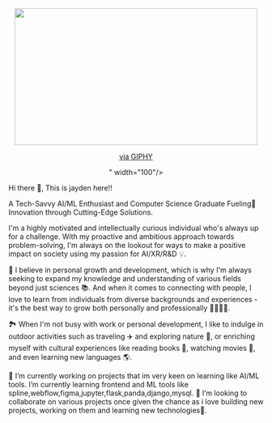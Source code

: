 
<div id="header" align="center">
  <img src="<iframe src="https://giphy.com/embed/L1R1tvI9svkIWwpVYr" width="480" height="270" frameBorder="0" class="giphy-embed" allowFullScreen></iframe><p><a href="https://giphy.com/gifs/Pluralsight-computer-technology-coding-L1R1tvI9svkIWwpVYr">via GIPHY</a></p>" width="100"/>
</div>



Hi there 👋, 
This is jayden here!!
 
A Tech-Savvy AI/ML Enthusiast and Computer Science Graduate Fueling🚀 Innovation through Cutting-Edge Solutions.
 
I'm a highly motivated and intellectually curious individual who's always up for a challenge. With my proactive and ambitious approach towards problem-solving, I'm always on the lookout for ways to make a positive impact on society using my passion for AI/XR/R&D 💡.

🌱 I believe in personal growth and development, which is why I'm always seeking to expand my knowledge and understanding of various fields beyond just sciences 📚. And when it comes to connecting with people, I love to learn from individuals from diverse backgrounds and experiences - it's the best way to grow both personally and professionally 👨‍👩‍👧‍👦.

🏞️ When I'm not busy with work or personal development, I like to indulge in outdoor activities such as traveling ✈️ and exploring nature 🌲, or enriching myself with cultural experiences like reading books 📖, watching movies 🍿, and even learning new languages 🌎.

🔭 I’m currently working on projects that im very keen on learning like AI/ML tools.  I’m currently learning frontend and ML tools like spline,webflow,figma,jupyter,flask,panda,django,mysql. 👯 I’m looking to collaborate on various projects once given the chance as i love building new projects, working on them and learning new technologies🚀.
